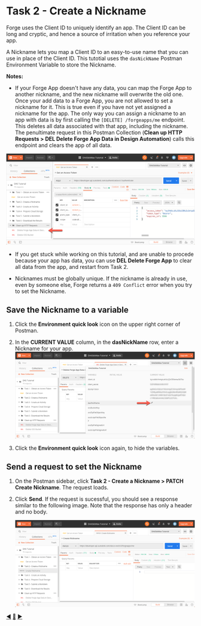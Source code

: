 # Task 2 - Create a Nickname

Forge uses the Client ID to uniquely identify an app. The Client ID can be long and cryptic, and hence a source of irritation when you reference your app.

A Nickname lets you map a Client ID to an easy-to-use name that you can use in place of the Client ID. This tutotial uses the `dasNickName` Postman Environment Variable to store the Nickname. 

**Notes:**

- If your Forge App doesn't have any data, you can map the Forge App to another nickname, and the new nickname will overwrite the old one. Once your add data to a Forge App, you are not allowed to set a nickname for it. This is true even if you have not yet assigned a nickname for the app. The only way you can assign a nickname to an app with data is by first calling the `[DELETE] /forgeapps/me` endpoint. This deletes all data associated with that app, including the nickname. The penultimate request in this Postman Collection (**Clean up HTTP Requests > DEL Delete Forge App Data in Design Automation**) calls this endpoint and clears the app of all data.

![Delete Forge App Data](../images/task2-delete_forge_app.png "Delete Forge App")

- If you get stuck while working on this tutorial, and are unable to procede because your app has data, you can use **DEL Delete Forge App** to clear all data from the app, and restart from Task 2.


- Nicknames must be globally unique.  If the nickname is already in use, even by someone else, Forge returns a `409 Conflict` error when you try to set the Nickname.

## Save the Nickname to a variable

1. Click the **Environment quick look** icon on the upper right corner of Postman. 

2. In the **CURRENT VALUE** column, in the **dasNickName** row, enter a Nickname for your app.
   ![Nickname](../images/task2-environment_variables_grid.png "Nickname")


3. Click the **Environment quick look** icon again, to hide the variables.

## Send a request to set the Nickname

1. On the Postman sidebar, click **Task 2 - Create a Nickname > PATCH Create Nickname**. The request loads.

2. Click  **Send**. If the request is sucessful, you should see a response similar to the following image. Note that the response has only a header and no body.

    ![Successful nickname](../images/task2-successfull.png "Successful Nickname") 

[:arrow_backward:](task-1.md)  [:arrow_up_small:](../readme.md)  [:arrow_forward:](task-3.md)
